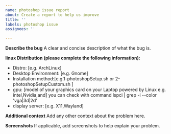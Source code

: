 ```yaml
---
name: photoshop issue report
about: Create a report to help us improve
title: ''
labels: photoshop issue
assignees: ''

---
```


**Describe the bug**
A clear and concise description of what the bug is.

**linux Distribution (please complete the following information):**
 - Distro: [e.g. ArchLinux]
 - Desktop Environment: [e.g. Gnome]
 - Installation method:[e.g.1-photoshopSetup.sh or 2-photoshopSetupCustom.sh ]
 - gpu: [model of your graphics card on your Laptop powered by Linux e.g. intel,Nvidia,and] you can check with command lspci | grep -i --color 'vga\|3d\|2d'
 - display server: [e.g. X11,Wayland]

**Additional context**
Add any other context about the problem here.

**Screenshots**
If applicable, add screenshots to help explain your problem.
